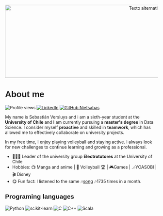 

<p align="center">
  <img src="https://media.tenor.com/Wqir24RrT_8AAAAC/httyd3-toothless.gif" alt="Texto alternativo de la imagen" width="1000" height="240">
</p>


  


<h1 style="font-family: Arial, sans-serif; text-decoration: none;">About me</h1>


![Profile views](https://gpvc.arturio.dev/Nietsabas)
[![LinkedIn](https://img.shields.io/badge/-Nietsabas-blue?style=flat-square&logo=Linkedin&logoColor=white&link=https://www.linkedin.com/in/sebasti%C3%A1n-versluys-dom%C3%ADnguez/)](https://www.linkedin.com/in/sebasti%C3%A1n-versluys-dom%C3%ADnguez/)
[![GitHub Nietsabas](https://img.shields.io/github/followers/nietsabas?label=follow&style=social)](https://github.com/nietsabas)

My name is Sebastián Versluys and i am a sixth-year student at the **University of Chile** and I am currently pursuing a **master's degree** in Data Science. I consider myself **proactive** and skilled in **teamwork**, which has allowed me to effectively collaborate on university projects.

In my free time, I enjoy playing volleyball and staying active. I always look for new challenges to continue learning and growing as a professional.


- 👨🏻‍🎓 Leader of the university group **Electrotutores** at the University of Chile
- Hobbies: 📺 Manga and anime | 🏐 Volleyball 🏆 | 🎮Games | .🎶YOASOBI | 🎬 Disney
- 😋 Fun fact: I listened to the same 🎶[song](https://open.spotify.com/track/4BE1OloRc9xwjyqA4wFFuN?si=4dfe1b165b0f4c44) 🎶1735 times in a month.

<h2 style="font-family: Arial, sans-serif;">Programing languages</h2>

![Python](https://img.shields.io/badge/-Python-3776AB?style=flat-square&logo=Python&logoColor=white)
![scikit-learn](https://img.shields.io/badge/-scikit--learn-F7931E?style=flat-square&logo=scikit-learn&logoColor=white)
![C](https://img.shields.io/badge/-C-00599C?style=flat-square&logo=C&logoColor=white)
![C++](https://img.shields.io/badge/-C++-00599C?style=flat-square&logo=C%2B%2B&logoColor=white)
![Scala](https://img.shields.io/badge/-Scala-DC322F?style=flat-square&logo=Scala&logoColor=white)
